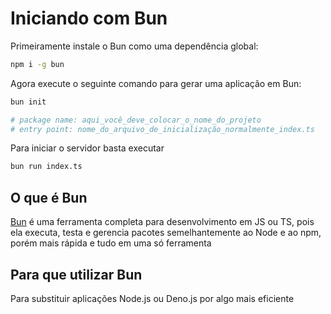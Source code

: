 # Iniciando com Bun

Primeiramente instale o Bun como uma dependência global:

```bash
npm i -g bun
```

Agora execute o seguinte comando para gerar uma aplicação em Bun:

```bash
bun init

# package name: aqui_você_deve_colocar_o_nome_do_projeto
# entry point: nome_do_arquivo_de_inicialização_normalmente_index.ts
```

Para iniciar o servidor basta executar

```bash
bun run index.ts
```

## O que é Bun

[Bun](https://bun.sh/package-manager) é uma ferramenta completa para desenvolvimento em JS ou TS, pois ela executa, testa e gerencia pacotes semelhantemente ao Node e ao npm, porém mais rápida e tudo em uma só ferramenta

## Para que utilizar Bun

Para substituir aplicações Node.js ou Deno.js por algo mais eficiente
